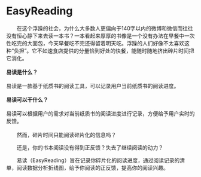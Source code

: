 # EasyReading
&emsp;&emsp;在这个浮躁的社会，为什么大多数人更偏向于140字以内的微博和微信而往往没有恒心静下来去读一本书？一本看起来厚厚的书像是一个没有办法在早餐中一次性吃完的大面包，今天早餐吃不完还得留着明天吃。浮躁的人们好像不太喜欢这种“负担”。它不如速食店提供的分量恰到好处的快餐，能随时随地挤出碎片时间把它消化。</br></br>
**易读是什么？**</br></br>
易读是一款基于纸质书的阅读工具，可以记录用户当前纸质书的阅读进度。</br></br>
**易读可以干什么？**</br></br>
易读可以根据用户的需求对当前纸质书的阅读进度进行记录，方便给予用户实时的反馈。</br></br>
&emsp;&emsp;然而，碎片时间只能阅读碎片化的信息吗？

&emsp;&emsp;还是，你的书本阅读没有得到正反馈？失去了继续阅读的动力？

&emsp;&emsp;易读（EasyReading）旨在记录你碎片化的阅读进度，通过阅读记录的清单，阅读数据分析折线图，给予你阅读的正反馈，提高你的阅读兴趣。
